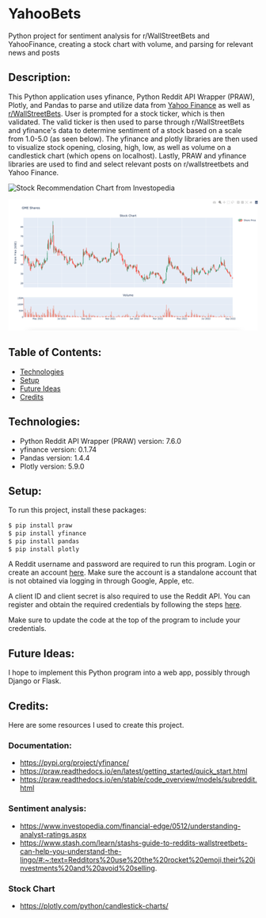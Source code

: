 # YahooBets
Python project for sentiment analysis for r/WallStreetBets and YahooFinance, creating a stock chart with volume, and parsing for relevant news and posts

## Description:
This Python application uses yfinance, Python Reddit API Wrapper (PRAW), Plotly, and Pandas to parse and utilize data from [Yahoo Finance](https://finance.yahoo.com/) as well as [r/WallStreetBets](https://www.reddit.com/r/wallstreetbets/). User is prompted for a stock ticker, which is then validated. The valid ticker is then used to parse through r/WallStreetBets and yfinance's data to determine sentiment of a stock based on a scale from 1.0-5.0 (as seen below). The yfinance and plotly libraries are then used to visualize stock opening, closing, high, low, as well as volume on a candlestick chart (which opens on localhost). Lastly, PRAW and yfinance libraries are used to find and select relevant posts on r/wallstreetbets and Yahoo Finance.

![Stock Recommendation Chart from Investopedia](./images/recommendation_chart.png)

![Stock Chart Image](./images/sample_stock_chart.png)

## Table of Contents:
* [Technologies](#technologies)
* [Setup](#setup)
* [Future Ideas](#future-ideas)
* [Credits](#credits)

## Technologies:
* Python Reddit API Wrapper (PRAW) version: 7.6.0
* yfinance version: 0.1.74
* Pandas version: 1.4.4
* Plotly version: 5.9.0

## Setup:
To run this project, install these packages:
```
$ pip install praw
$ pip install yfinance
$ pip install pandas
$ pip install plotly
```
A Reddit username and password are required to run this program. Login or create an account [here](https://www.reddit.com/register/). Make sure the account is a standalone account that is not obtained via logging in through Google, Apple, etc.

A client ID and client secret is also required to use the Reddit API. You can register and obtain the required credentials by following the steps [here](https://www.reddit.com/wiki/api/).

Make sure to update the code at the top of the program to include your credentials.

## Future Ideas:
I hope to implement this Python program into a web app, possibly through Django or Flask.

## Credits:
Here are some resources I used to create this project.
### Documentation:
* https://pypi.org/project/yfinance/
* https://praw.readthedocs.io/en/latest/getting_started/quick_start.html
* https://praw.readthedocs.io/en/stable/code_overview/models/subreddit.html

### Sentiment analysis:
* https://www.investopedia.com/financial-edge/0512/understanding-analyst-ratings.aspx
* https://www.stash.com/learn/stashs-guide-to-reddits-wallstreetbets-can-help-you-understand-the-lingo/#:~:text=Redditors%20use%20the%20rocket%20emoji,their%20investments%20and%20avoid%20selling.

### Stock Chart
* https://plotly.com/python/candlestick-charts/
